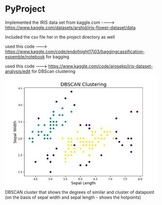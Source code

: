 # PyProject
Implemented the IRIS data set from kaggle.com ----> https://www.kaggle.com/datasets/arshid/iris-flower-dataset/data

Included the csv file her in the project directory as well

used this code ---> https://www.kaggle.com/code/endofnight17j03/baggingcassification-essemble/notebook for bagging

used this code ---> https://www.kaggle.com/code/arosekp/iris-dataset-analysis/edit for DBScan clustering
![img.png](img.png)
DBSCAN cluster that shows the degrees of similar and cluster of datapoint (on the basis of sepal width and sepal length - shows the hotpoints)
